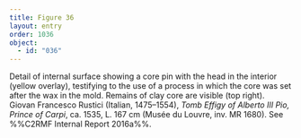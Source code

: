 ```yaml
---
title: Figure 36
layout: entry
order: 1036
object:
  - id: "036"
---
```


Detail of internal surface showing a core pin with the head in the interior (yellow overlay), testifying to the use of a process in which the core was set after the wax in the mold. Remains of clay core are visible (top right). Giovan Francesco Rustici (Italian, 1475–1554), *Tomb Effigy of Alberto III Pio, Prince of Carpi*, ca. 1535, L. 167 cm (Musée du Louvre, inv. MR 1680). See %%C2RMF Internal Report 2016a%%.
